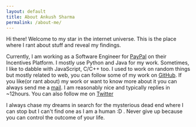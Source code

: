 ```yaml
---
layout: default
title: About Ankush Sharma
permalink: /about-me/
---
```

Hi there! Welcome to my star in the internet universe. This is the place where I rant about stuff and reveal my findings.

Currently, I am working as a Software Engineer for [PayPal](https://paypal.com) on their Incentives Platform. I mostly use Python and Java for my work. Sometimes, I like to dabble with JavaScript, C/C++ too. I used to work on random things but mostly related to web, you can follow some of my work on [GitHub](https://github.com/darxtrix). If you like(or rant about) my work or want to know more about it you can always send me a [mail](darxtrix@gmail.com). I am reasonably nice and typically replies in ~12hours. You can also follow me on [Twitter](https://twitter.com/darxtrix)

I always chase my dreams in search for the mysterious dead end where I can stop but I can't find one as I am a human :D . Never give up because you can control the outcome of your life.